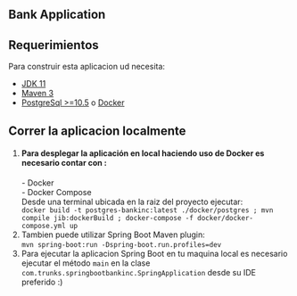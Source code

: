 ## Bank Application

## Requerimientos

Para construir esta aplicacion ud necesita:

- [JDK 11](https://jdk.java.net/11/)
- [Maven 3](https://maven.apache.org)
- [PostgreSql >=10.5](https://www.postgresql.org) o [Docker](https://www.docker.com/)

## Correr la aplicacion localmente

<ol>
<li>
<h4>Para desplegar la aplicación en local haciendo uso de Docker  es necesario contar con :</h4>
- Docker<br> 
- Docker Compose
<br>
Desde una terminal ubicada en la raiz del proyecto ejecutar:
<br><code>docker build -t postgres-bankinc:latest ./docker/postgres ; mvn compile jib:dockerBuild ; docker-compose -f docker/docker-compose.yml up</code>
</li>
<li>Tambien puede utilizar Spring Boot Maven plugin:
  <br><code>mvn spring-boot:run -Dspring-boot.run.profiles=dev</code>
</li>
<li>
Para ejecutar la aplicacion Spring Boot en tu maquina local  es necesario ejecutar el método <code>main</code> en la clase 
<code>com.trunks.springbootbankinc.SpringApplication</code> desde su IDE preferido :)
</li>
</ol>